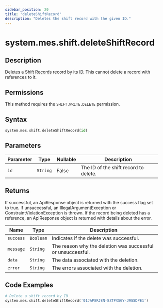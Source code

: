 ```yaml
---
sidebar_position: 20
title: "deleteShiftRecord"
description: "Deletes the shift record with the given ID."
---
```


# system.mes.shift.deleteShiftRecord

## Description

Deletes a [Shift Records](../../data-model/shift-model/shift-record) record by its ID. This cannot delete a record with references to it.


## Permissions

This method requires the `SHIFT.WRITE.DELETE` permission.

## Syntax

```python
system.mes.shift.deleteShiftRecord(id)
```

## Parameters

| Parameter | Type     | Nullable | Description                           |
|-----------|----------|----------|---------------------------------------|
| `id`      | `String` | False    | The ID of the shift record to delete. |

## Returns

If successful, an ApiResponse object is returned with the success flag set to true. If unsuccessful, an IllegalArgumentException or ConstraintViolationException is thrown. If the record being deleted has a reference, an ApiResponse object is returned with details about the error.

| Name      | Type      | Description                                                 |
|-----------|-----------|-------------------------------------------------------------|
| `success` | `Boolean` | Indicates if the delete was successful.                     |
| `message` | `String`  | The reason why the deletion was successful or unsuccessful. |
| `data`    | `String`  | The data associated with the deletion.                      |
| `error`   | `String`  | The errors associated with the deletion.                    |

## Code Examples

```python
# Delete a shift record by ID
system.mes.shift.deleteShiftRecord('01JAP8RJBN-8ZTPXSGY-J9GSDPE1')
```
